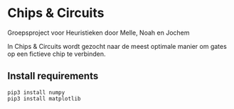 # Chips & Circuits
Groepsproject voor Heuristieken door Melle, Noah en Jochem

In Chips & Circuits wordt gezocht naar de meest optimale manier om gates op een fictieve chip te verbinden.

## Install requirements
```
pip3 install numpy
pip3 install matplotlib
```



